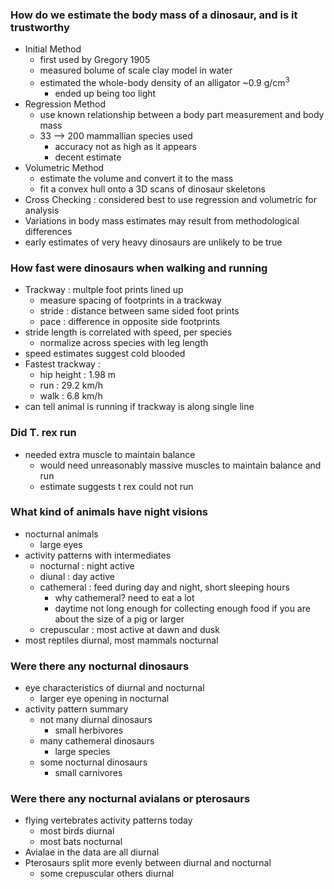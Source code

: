 ### How do we estimate the body mass of a dinosaur, and is it trustworthy 
* Initial Method
  * first used by Gregory 1905
  * measured bolume of scale clay model in water
  * estimated the whole-body density of an alligator ~0.9 g/cm<sup>3</sup>
    * ended up being too light
* Regression Method
  * use known relationship between a body part measurement and body mass
  * 33 --> 200 mammallian species used
    * accuracy not as high as it appears
    * decent estimate
* Volumetric Method
  * estimate the volume and convert it to the mass
  * fit a convex hull onto a 3D scans of dinosaur skeletons
* Cross Checking : considered best to use regression and volumetric for analysis
* Variations in body mass estimates may result from methodological differences
* early estimates of very heavy dinosaurs are unlikely to be true

### How fast were dinosaurs when walking and running 
* Trackway : multple foot prints lined up
  * measure spacing of footprints in a trackway
  * stride : distance between same sided foot prints
  * pace : difference in opposite side footprints
* stride length is correlated with speed, per species
  * normalize across species with leg length
* speed estimates suggest cold blooded
* Fastest trackway :
  * hip height : 1.98 m
  * run : 29.2 km/h
  * walk : 6.8 km/h
* can tell animal is running if trackway is along single line

### Did T. rex run
* needed extra muscle to maintain balance
  * would need unreasonably massive muscles to maintain balance and run
  * estimate suggests t rex could not run

### What kind of animals have night visions 
* nocturnal animals
  * large eyes
* activity patterns with intermediates
  * nocturnal : night active
  * diunal : day active
  * cathemeral : feed during day and night, short sleeping hours
    * why cathemeral? need to eat a lot
    * daytime not long enough for collecting enough food if you are about the size of a pig or larger
  * crepuscular : most active at dawn and dusk
* most reptiles diurnal, most mammals nocturnal

### Were there any nocturnal dinosaurs
* eye characteristics of diurnal and nocturnal
  * larger eye opening in nocturnal
* activity pattern summary
  * not many diurnal dinosaurs
    * small herbivores
  * many cathemeral dinosaurs
    * large species
  * some nocturnal dinosaurs
    * small carnivores

### Were there any nocturnal avialans or pterosaurs
* flying vertebrates activity patterns today
  * most birds diurnal
  * most bats nocturnal
* Avialae in the data are all diurnal
* Pterosaurs split more evenly between diurnal and nocturnal
  * some crepuscular others diurnal
